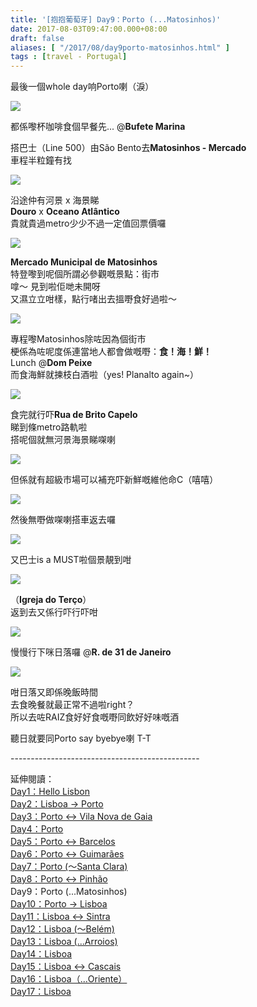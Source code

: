 ```yaml
---
title: '[抱抱葡萄牙] Day9：Porto (...Matosinhos)'
date: 2017-08-03T09:47:00.000+08:00
draft: false
aliases: [ "/2017/08/day9porto-matosinhos.html" ]
tags : [travel - Portugal]
---
```


最後一個whole day响Porto喇（淚）  

[![](https://c1.staticflickr.com/5/4298/36045939185_90b5314d8d_z.jpg)](https://c1.staticflickr.com/5/4298/36045939185_90b5314d8d_z.jpg)

都係嚟杯咖啡食個早餐先... @**Bufete Marina**  
  
搭巴士（Line 500）由São Bento去**Matosinhos - Mercado**  
車程半粒鐘有找  

[![](https://c1.staticflickr.com/5/4330/36046017426_d44a3470bb_z.jpg)](https://c1.staticflickr.com/5/4330/36046017426_d44a3470bb_z.jpg)

沿途仲有河景 x 海景睇  
**Douro** x **Oceano Atlântico**  
貴就貴過metro少少不過一定值回票價囉  

[![](https://c1.staticflickr.com/5/4327/36085850615_cc3fbe021b_z.jpg)](https://c1.staticflickr.com/5/4327/36085850615_cc3fbe021b_z.jpg)

**Mercado Municipal de Matosinhos**  
特登嚟到呢個所謂必參觀嘅景點：街市  
嗱～ 見到啦佢哋未開呀  
又濕立立咁樣，點行啫出去搵嘢食好過啦～  

[![](https://c1.staticflickr.com/5/4310/36086248585_5da925a290_z.jpg)](https://c1.staticflickr.com/5/4310/36086248585_5da925a290_z.jpg)

專程嚟Matosinhos除咗因為個街市  
梗係為咗呢度係連當地人都會做嘅嘢：**食！海！鮮！**  
Lunch @**Dom Peixe**  
而食海鮮就揀枝白酒啦（yes! Planalto again~）  

[![](https://c1.staticflickr.com/5/4307/35696677640_c107fbd840_z.jpg)](https://c1.staticflickr.com/5/4307/35696677640_c107fbd840_z.jpg)

食完就行吓**Rua de Brito Capelo**  
睇到條metro路軌啦  
搭呢個就無河景海景睇㗎喇  

[![](https://c1.staticflickr.com/5/4291/35696812730_0249b4e0c2_z.jpg)](https://c1.staticflickr.com/5/4291/35696812730_0249b4e0c2_z.jpg)

但係就有超級市場可以補充吓新鮮嘅維他命C（嘻嘻）  

[![](https://c1.staticflickr.com/5/4316/36046865386_7e10d9e751_z.jpg)](https://c1.staticflickr.com/5/4316/36046865386_7e10d9e751_z.jpg)

然後無嘢做㗎喇搭車返去囉  

[![](https://c1.staticflickr.com/5/4328/36046865326_e6859902f1_z.jpg)](https://c1.staticflickr.com/5/4328/36046865326_e6859902f1_z.jpg)

又巴士is a MUST啦個景靚到咁  

[![](https://c1.staticflickr.com/5/4298/35247213074_3e741e6a22_z.jpg)](https://c1.staticflickr.com/5/4298/35247213074_3e741e6a22_z.jpg)

（**Igreja do Terço**）  
返到去又係行吓行吓咁  

[![](https://c1.staticflickr.com/5/4295/35247207544_7f5146e22b_z.jpg)](https://c1.staticflickr.com/5/4295/35247207544_7f5146e22b_z.jpg)

慢慢行下咪日落囉 @**R. de 31 de Janeiro**  

[![](https://c1.staticflickr.com/5/4293/35954279401_94bc4d7bb5_z.jpg)](https://c1.staticflickr.com/5/4293/35954279401_94bc4d7bb5_z.jpg)

咁日落又即係晚飯時間  
去食晚餐就最正常不過啦right？  
所以去咗RAIZ食好好食嘅嘢同飲好好味嘅酒  
  
  
聽日就要同Porto say byebye喇 T-T  
  
\-----------------------------------------------  
  
延伸閱讀：  
[Day1：Hello Lisbon](https://www.hidie.net/2017/07/day1hello-lisbon.html)  
[Day2：Lisboa → Porto](https://www.hidie.net/2017/07/day2lisboa-porto.html)  
[Day3：Porto ↔ Vila Nova de Gaia](https://www.hidie.net/2017/07/day3porto-vila-nova-de-gaia.html)  
[Day4：Porto](http://www.hidie.net/2017/07/day4porto.html)  
[Day5：Porto ↔ Barcelos](http://www.hidie.net/2017/07/day5porto-barcelos.html)  
[Day6：Porto ↔ Guimarães](http://www.hidie.net/2017/07/day6porto-guimaraes.html)  
[Day7：Porto (～Santa Clara)](http://www.hidie.net/2017/08/day7porto-santa-clara.html)  
[Day8：Porto ↔ Pinhão](http://www.hidie.net/2017/08/day8porto-pinhao.html)  
Day9：Porto (...Matosinhos)  
[Day10：Porto → Lisboa](http://www.hidie.net/2017/08/day10porto-lisboa.html)  
[Day11：Lisboa ↔ Sintra](http://www.hidie.net/2017/08/day11lisboa-sintra.html)  
[Day12：Lisboa (～Belém)](http://www.hidie.net/2017/08/day12lisboa-belem.html)  
[Day13：Lisboa (...Arroios)](http://www.hidie.net/2017/08/day13lisboa-arroios.html)  
[Day14：Lisboa](http://www.hidie.net/2017/08/day14lisboa.html)  
[Day15：Lisboa ↔ Cascais](http://www.hidie.net/2017/08/day15lisboa-cascais.html)  
[Day16：Lisboa（...Oriente）](http://www.hidie.net/2017/08/day16lisboaoriente.html)  
[Day17：Lisboa](http://www.hidie.net/2017/08/day17lisboa.html)
